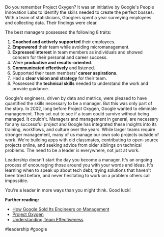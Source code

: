 Do you remember Project Oxygen? It was an initiative by Google's People Innovation Labs to identify the skills needed to create the perfect bosses. With a team of statisticians, Googlers spent a year surveying employees and collecting data. Their findings were clear.

The best managers possessed the following 8 traits:

1. **Coached and actively supported** their employees.
2. **Empowered** their team while avoiding micromanagement.
3. **Expressed interest** in team members as individuals and showed concern for their personal and career success.
4. Were **productive and results-oriented**.
5. **Communicated effectively** and listened.
6. Supported their team members' **career aspirations**.
7. Had a **clear vision and strategy** for their team.
8. Possessed the **technical skills** needed to understand the work and provide guidance.

Google's engineers, driven by data and metrics, were pleased to have quantified the skills necessary to be a manager. But this was only part of the story. In 2002, long before Project Oxygen, Google wanted to eliminate management. They set out to see if a team could survive without being managed. It couldn't. Managers and management  in general, are necessary for any successful project and Google has integrated these insights into its training, workflows, and culture over the years. While larger teams require stronger management, many of us manage our own solo projects outside of work. We're building apps with old classmates, contributing to open-source projects online, and seeking advice from older siblings on technical problems. The need to be a leader is everywhere, not just at work.

Leadership doesn't start the day you become a manager. It's an ongoing process of encouraging those around you with your words and ideas. It's learning when to speak up about tech debt, trying solutions that haven't been tried before, and never hesitating to work on a problem others call impossible.

You're a leader in more ways than you might think. Good luck!

**Further reading:**

- [How Google Sold Its Engineers on Management](https://hbr.org/2013/12/how-google-sold-its-engineers-on-management)
- [Project Oxygen](https://www.betterup.com/blog/project-oxygen)
- [Understanding Team Effectiveness](https://rework.withgoogle.com/intl/en/guides/understanding-team-effectiveness)

#leadership #google